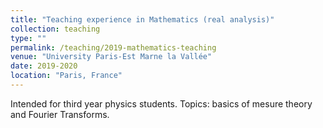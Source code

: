 ```yaml
---
title: "Teaching experience in Mathematics (real analysis)"
collection: teaching
type: ""
permalink: /teaching/2019-mathematics-teaching
venue: "University Paris-Est Marne la Vallée"
date: 2019-2020
location: "Paris, France"
---
```


Intended for third year physics students. Topics: basics of mesure theory and Fourier Transforms.

